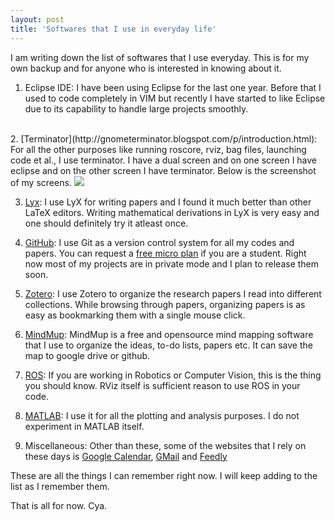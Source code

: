 ```yaml
---
layout: post
title: 'Softwares that I use in everyday life'
---
```

I am writing down the list of softwares that I use everyday. This is for my own backup and for anyone who 
is interested in knowing about it. 
1. Eclipse IDE: I have been using Eclipse for the last one year. Before that I used to code completely in VIM but recently I have started to like Eclipse due to its capability to handle large projects smoothly. 
<br>
2. [Terminator](http://gnometerminator.blogspot.com/p/introduction.html): For all the other purposes like running roscore, rviz, bag files, launching code et al., I use terminator. I have a dual screen and on one screen I have eclipse and on the other screen I have terminator. Below is the screenshot of my screens. <img src='http://itzsid.github.io/assets/desktop_screenshot.png'></img>
 
3. [Lyx](http://lyx.org): I use LyX for writing papers and I found it much better than other LaTeX editors. Writing mathematical derivations in LyX is very easy and one should definitely try it atleast once. 

4. [GitHub](http://github.com/itzsid/): I use Git as a version control system for all my codes and papers. You can request a <a href='https://github.com/edu'>free micro plan</a> if you are a student. Right now most of my projects are in private mode and I plan to release them soon. 

5. [Zotero](http://www.zotero.org/): I use Zotero to organize the research papers I read into different collections. While browsing through papers, organizing papers is as easy as bookmarking them with a single mouse click.

6. [MindMup](http://www.mindmup.com/): MindMup is a free and opensource mind mapping software that I use to organize the ideas, to-do lists, papers etc. It can save the map to google drive or github.

7. [ROS](http://ros.org): If you are working in Robotics or Computer Vision, this is the thing you should know. RViz itself is sufficient reason to use ROS in your code.

8. [MATLAB](http://www.mathworks.com/products/matlab/): I use it for all the plotting and analysis purposes. I do not experiment in MATLAB itself. 

9. Miscellaneous: Other than these, some of the websites that I rely on these days is <a href='http://calendar.google.com'>Google Calendar</a>, <a href='http://gmail.com'>GMail</a> and <a href='http://feedly.com'>Feedly</a>

These are all the things I can remember right now. I will keep adding to the list as I remember them. 

That is all for now. Cya. 

